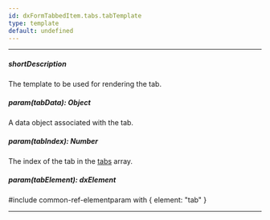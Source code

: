 ```yaml
---
id: dxFormTabbedItem.tabs.tabTemplate
type: template
default: undefined
---
```

---
##### shortDescription
The template to be used for rendering the tab.

##### param(tabData): Object
A data object associated with the tab.

##### param(tabIndex): Number
The index of the tab in the [tabs](/Documentation/ApiReference/UI_Widgets/dxForm/Item_Types/TabbedItem/tabs/) array.

##### param(tabElement): dxElement
#include common-ref-elementparam with { element: "tab" }

---
